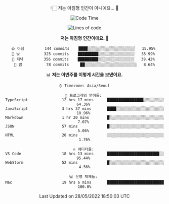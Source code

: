 <div align='center'>
 
👇🏻 저는 아침형 인간이 아니예요... 🙊
 
<!--START_SECTION:waka-->
![Code Time](http://img.shields.io/badge/Code%20Time-1%2C504%20hrs%2052%20mins-blue)

![Lines of code](https://img.shields.io/badge/%EC%A0%80%EB%8A%94%20%EC%97%AC%ED%83%9C%EA%B9%8C%EC%A7%80%20-216%20Thousand%20%EC%A4%84%EC%9D%98%20%EC%BD%94%EB%93%9C%EB%A5%BC%20%EC%9E%91%EC%84%B1%ED%96%88%EC%96%B4%EC%9A%94.-blue)

**저는 아침형 인간이에요. 🐤** 

```text
🌞 아침         144 commits    ████░░░░░░░░░░░░░░░░░░░░░   15.95% 
🌆 낮　         325 commits    █████████░░░░░░░░░░░░░░░░   35.99% 
🌃 저녁         356 commits    █████████░░░░░░░░░░░░░░░░   39.42% 
🌙 밤　         78 commits     ██░░░░░░░░░░░░░░░░░░░░░░░   8.64%

```


📊 **저는 이번주를 이렇게 시간을 보냈어요.** 

```text
⌚︎ Timezone: Asia/Seoul

💬 프로그래밍 언어들: 
TypeScript               12 hrs 17 mins      ████████████████░░░░░░░░░   64.36% 
JavaScript               3 hrs 37 mins       ████░░░░░░░░░░░░░░░░░░░░░   18.96% 
Markdown                 1 hr 20 mins        █░░░░░░░░░░░░░░░░░░░░░░░░   7.07% 
JSON                     57 mins             █░░░░░░░░░░░░░░░░░░░░░░░░   5.06% 
HTML                     20 mins             ░░░░░░░░░░░░░░░░░░░░░░░░░   1.76%

🔥 에디터들: 
VS Code                  18 hrs 13 mins      ███████████████████████░░   95.44% 
WebStorm                 52 mins             █░░░░░░░░░░░░░░░░░░░░░░░░   4.56%

💻 운영 체제들: 
Mac                      19 hrs 6 mins       █████████████████████████   100.0%

```


 Last Updated on 28/05/2022 18:50:03 UTC
<!--END_SECTION:waka-->
 </div>
<!---
Emewjin/Emewjin is a ✨ special ✨ repository because its `README.md` (this file) appears on your GitHub profile.
You can click the Preview link to take a look at your changes.
--->
